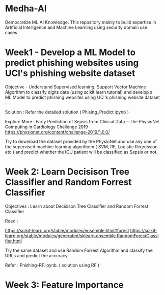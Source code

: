 # Medha-AI

Democratize ML AI Knowledge.  This repository mainly to build expertise in Artificial Intelligence and Machine Learning using security domain use cases

# Week1 - Develop a ML Model to predict phishing websites using UCI's phishing website dataset

Objective -   Understand Supervised learning, Support Vector Machine Algorithm to classify digits data (using scikit learn tutorial) and develop a ML Model to predict phishing websites using UCI's phishing website dataset .  

Solution :  Refer the detailed solution ( Phising_Predict.ipynb )

Explore More :  Early Prediction of Sepsis from Clinical Data -- the PhysioNet Computing in Cardiology Challenge 2019
https://physionet.org/content/challenge-2019/1.0.0/ 

Try to download the dataset provided by the PhysioNet and use any one of the supervised machine learning algorithem ( SVM, RF, Logistic Regression etc ) and predict whether the ICU patient will be classified as Sepsis or not. 

# Week 2:  Learn  Decisison Tree Classifier and Random Forrest Classifier 

Objectives : Learn about Decisison Tree Classifier and Random Forrest Classifier

Read :

https://scikit-learn.org/stable/modules/ensemble.html#forest https://scikit-learn.org/stable/modules/generated/sklearn.ensemble.RandomForestClassifier.html

Try the same dataset and use Random Forrest Algorithm and classify the URLs and predict the accuracy.

Refer : Phishing-RF.ipynb. ( solution using RF )

# Week 3:  Feature Importance 






